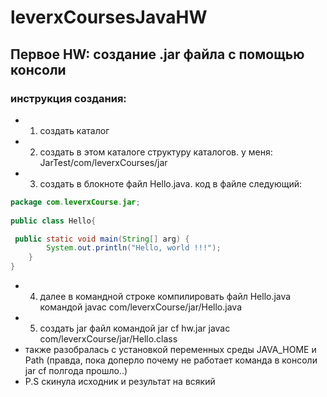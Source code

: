# leverxCoursesJavaHW
## Первое HW: создание .jar файла с помощью консоли 
### инструкция создания:
- 1. создать каталог 
- 2. создать в этом каталоге структуру каталогов. у меня:  JarTest/com/leverxCourses/jar
- 3. создать в блокноте файл Нello.java. код в файле следующий:
```java
package com.leverxCourse.jar;
 
public class Hello{

 public static void main(String[] arg) {
        System.out.println("Hello, world !!!");
    }
}
```
- 4. далее в командной строке компилировать файл Hello.java командой javac com/leverxCourse/jar/Hello.java
- 5. создать jar файл командой jar cf hw.jar javac com/leverxCourse/jar/Hello.class
- также разобралась с установкой переменных среды JAVA_HOME и Path (правда, пока доперло почему не работает команда в консоли jar cf полгода прошло..)
- P.S скинула исходник и результат на всякий
